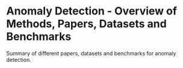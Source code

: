 # Anomaly Detection - Overview of Methods, Papers, Datasets and Benchmarks

Summary of different papers, datasets and benchmarks for anomaly detection.
